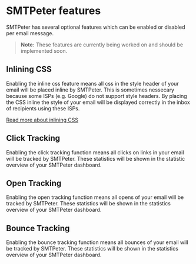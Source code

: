 # SMTPeter features

SMTPeter has several optional features which can be enabled or 
disabled per email message. 

> **Note:** These features are currently being worked on and should be implemented 
soon.

## Inlining CSS

Enabling the inline css feature means all css in the style header of your email
will be placed inline by SMTPeter. This is sometimes nessecary because some ISPs
(e.g. Google) do not support style headers. By placing the CSS inline the style
of your email will be displayed correctly in the inbox of recipients using these
ISPs. 

[Read more about inlining CSS](copernica-docs:SMTPeter/features/inline-css)

## Click Tracking

Enabling the click tracking function means all clicks on links
in your email will be tracked by SMTPeter. These statistics will
be shown in the statistic overview of your SMTPeter dashboard. 



## Open Tracking

Enabling the open tracking function means all opens of your email will be tracked
by SMTPeter. These statistics will be shown in the statistics overview of your SMTPeter
dashboard. 



## Bounce Tracking

Enabling the bounce tracking function means all bounces of your email will be tracked
by SMTPeter. These statistics will be shown in the statistics overview of your SMTPeter
dashboard. 




